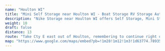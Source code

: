 ```yaml
---
name: "Houlton WI"
title: "Mini Self Storage near Houlton WI - Boat Storage RV Storage Automobile Storage"
description: "Nike Storage near Houlton WI offers Self Storage, Mini Storage, RV Storage, Boat Storage, Car Storage, and Trailer Storage for Houlton WI residents"
weight: 10
draft: false
distance: 13
route: "Take Cty E east out of Houlton, remembering to continue right on Cty E after Cty A joins up.  Continuing east on Cty E, take a right (head south) on 120th St. We are 2 miles south on the right."
map: "https://www.google.com/maps/embed?pb=!1m28!1m12!1m3!1d63774.78935994996!2d-92.71455887455744!3d45.055892317494305!2m3!1f0!2f0!3f0!3m2!1i1024!2i768!4f13.1!4m13!3e6!4m5!1s0x52b2ac69a0d0cd3b%3A0x77d1d96019dd6d!2sNike+Storage+Center%2C+1102+120th+St%2C+Roberts%2C+WI+54023!3m2!1d45.0212485!2d-92.56141269999999!4m5!1s0x52b2c9dc1815ba63%3A0x95be900d25f9df94!2sHoulton!3m2!1d45.0606267!2d-92.7916777!5e0!3m2!1sen!2sus!4v1445886774389"
---
```

